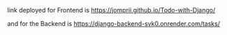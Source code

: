link deployed for Frontend is https://jomprii.github.io/Todo-with-Django/

 and for the Backend is https://django-backend-svk0.onrender.com/tasks/

